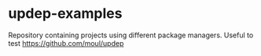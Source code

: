 # updep-examples

Repository containing projects using different package managers.
Useful to test https://github.com/moul/updep
